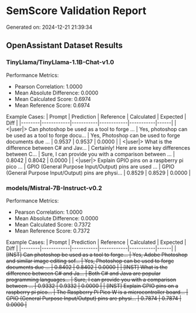 
# SemScore Validation Report
Generated on: 2024-12-21 21:39:34

## OpenAssistant Dataset Results

### TinyLlama/TinyLlama-1.1B-Chat-v1.0


Performance Metrics:
- Pearson Correlation: 1.0000
- Mean Absolute Difference: 0.0000
- Mean Calculated Score: 0.6974
- Mean Reference Score: 0.6974

Example Cases:
| Prompt | Prediction | Reference | Calculated | Expected | Diff |
|--------|------------|-----------|------------|-----------|------|
| <|user|> Can photoshop be used as a tool to forge ... | Yes, photoshop can be used as a tool to forge docu... | Yes, Photoshop can be used to forge documents due ... | 0.9537 | 0.9537 | 0.0000 |
| <|user|> What is the difference between C# and Jav... | Certainly! Here are some key differences between C... | Sure, I can provide you with a comparison between ... | 0.8042 | 0.8042 | 0.0000 |
| <|user|> Explain GPIO pins on a raspberry pi pico ... | GPIO (General Purpose Input/Output) pins are used ... | GPIO (General Purpose Input/Output) pins are physi... | 0.8529 | 0.8529 | 0.0000 |

### models/Mistral-7B-Instruct-v0.2


Performance Metrics:
- Pearson Correlation: 1.0000
- Mean Absolute Difference: 0.0000
- Mean Calculated Score: 0.7372
- Mean Reference Score: 0.7372

Example Cases:
| Prompt | Prediction | Reference | Calculated | Expected | Diff |
|--------|------------|-----------|------------|-----------|------|
| <s>[INST] Can photoshop be used as a tool to forge... | Yes, Adobe Photoshop and similar image editing sof... | Yes, Photoshop can be used to forge documents due ... | 0.8402 | 0.8402 | 0.0000 |
| <s>[INST] What is the difference between C# and Ja... | Both C# and Java are popular programming languages... | Sure, I can provide you with a comparison between ... | 0.9332 | 0.9332 | 0.0000 |
| <s>[INST] Explain GPIO pins on a raspberry pi pico... | The Raspberry Pi Pico W is a microcontroller board... | GPIO (General Purpose Input/Output) pins are physi... | 0.7874 | 0.7874 | 0.0000 |
